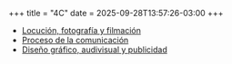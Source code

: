 +++
title = "4C"
date = 2025-09-28T13:57:26-03:00
+++

- [Locución, fotografía y filmación](comunicacion)
- [Proceso de la comunicación](comunicacion)
- [Diseño gráfico, audivisual y publicidad](comunicacion)

